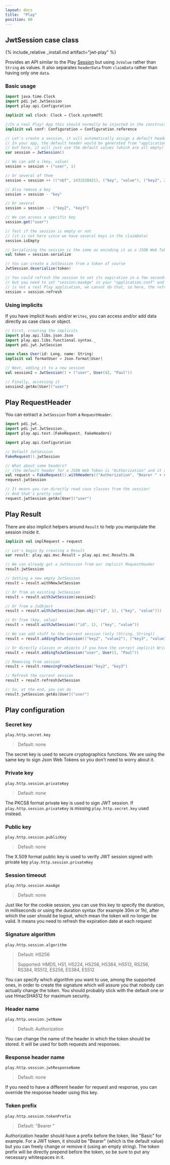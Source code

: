 ```yaml
---
layout: docs
title:  "Play"
position: 60
---
```


## JwtSession case class

{% include_relative _install.md artifact="jwt-play" %}

Provides an API similar to the Play [Session](https://www.playframework.com/documentation/2.3.x/api/scala/index.html#play.api.mvc.Session) but using `JsValue` rather than `String` as values. It also separates `headerData` from `claimData` rather than having only one `data`.

### Basic usage

```scala mdoc:silent
import java.time.Clock
import pdi.jwt.JwtSession
import play.api.Configuration

implicit val clock: Clock = Clock.systemUTC

//In a real Play! App this should normally be injected in the constructor with @Inject()
implicit val conf: Configuration = Configuration.reference

// Let's create a session, it will automatically assign a default header. No
// In your app, the default header would be generated from "application.conf" file
// but here, it will just use the default values (which are all empty)
var session = JwtSession()

// We can add a (key, value)
session = session + ("user", 1)

// Or several of them
session = session ++ (("nbf", 1431520421), ("key", "value"), ("key2", 2), ("key3", 3))

// Also remove a key
session = session - "key"

// Or several
session = session -- ("key2", "key3")

// We can access a specific key
session.get("user")

// Test if the session is empty or not
// (it is not here since we have several keys in the claimData)
session.isEmpty

// Serializing the session is the same as encoding it as a JSON Web Token
val token = session.serialize

// You can create a JwtSession from a token of course
JwtSession.deserialize(token)

// You could refresh the session to set its expiration in a few seconds from now
// but you need to set "session.maxAge" in your "application.conf" and since this
// is not a real Play application, we cannot do that, so here, the refresh will do nothing.
session = session.refresh
```

### Using implicits

If you have implicit `Reads` and/or `Writes`, you can access and/or add data directly as case class or object.

```scala mdoc:silent
// First, creating the implicits
import play.api.libs.json.Json
import play.api.libs.functional.syntax._
import pdi.jwt.JwtSession

case class User(id: Long, name: String)
implicit val formatUser = Json.format[User]

// Next, adding it to a new session
val session2 = JwtSession() + ("user", User(42, "Paul"))

// Finally, accessing it
session2.getAs[User]("user")
```

## Play RequestHeader

You can extract a `JwtSession` from a `RequestHeader`.

```scala mdoc:silent
import pdi.jwt._
import pdi.jwt.JwtSession._
import play.api.test.{FakeRequest, FakeHeaders}

import play.api.Configuration

// Default JwtSession
FakeRequest().jwtSession

// What about some headers?
// (the default header for a JSON Web Token is "Authorization" and it should be prefixed by "Bearer ")
val request = FakeRequest().withHeaders(("Authorization", "Bearer " + session2.serialize))
request.jwtSession

// It means you can directly read case classes from the session!
// And that's pretty cool
request.jwtSession.getAs[User]("user")
```

## Play Result

There are also implicit helpers around `Result` to help you manipulate the session inside it.

```scala mdoc:silent
implicit val implRequest = request

// Let's begin by creating a Result
var result: play.api.mvc.Result = play.api.mvc.Results.Ok

// We can already get a JwtSession from our implicit RequestHeader
result.jwtSession

// Setting a new empty JwtSession
result = result.withNewJwtSession

// Or from an existing JwtSession
result = result.withJwtSession(session2)

// Or from a JsObject
result = result.withJwtSession(Json.obj(("id", 1), ("key", "value")))

// Or from (key, value)
result = result.withJwtSession(("id", 1), ("key", "value"))

// We can add stuff to the current session (only (String, String))
result = result.addingToJwtSession(("key2", "value2"), ("key3", "value3"))

// Or directly classes or objects if you have the correct implicit Writes
result = result.addingToJwtSession("user", User(1, "Paul"))

// Removing from session
result = result.removingFromJwtSession("key2", "key3")

// Refresh the current session
result = result.refreshJwtSession

// So, at the end, you can do
result.jwtSession.getAs[User]("user")
```

## Play configuration

### Secret key

`play.http.secret.key`

> Default: none

The secret key is used to secure cryptographics functions. We are using the same key to sign Json Web Tokens so you don't need to worry about it.

### Private key

`play.http.session.privateKey`

> Default: none

The PKCS8 format private key is used to sign JWT session. If `play.http.session.privateKey` is missing `play.http.secret.key` used instead.


### Public key

`play.http.session.publicKey`

> Default: none

The X.509 format public key is used to verify JWT session signed with private key `play.http.session.privateKey`


### Session timeout

`play.http.session.maxAge`

> Default: none

Just like for the cookie session, you can use this key to specify the duration, in milliseconds or using the duration syntax (for example 30m or 1h), after which the user should be logout, which mean the token will no longer be valid. It means you need to refresh the expiration date at each request

### Signature algorithm

`play.http.session.algorithm`

> Default: HS256
>
> Supported: HMD5, HS1, HS224, HS256, HS384, HS512, RS256, RS384, RS512, ES256, ES384, ES512

You can specify which algorithm you want to use, among the supported ones, in order to create the signature which will assure you that nobody can actually change the token. You should probably stick with the default one or use HmacSHA512 for maximum security.

### Header name

`play.http.session.jwtName`

> Default: Authorization

You can change the name of the header in which the token should be stored. It will be used for both requests and responses.

### Response header name

`play.http.session.jwtResponseName`

> Default: none

If you need to have a different header for request and response, you can override the response header using this key.


### Token prefix

`play.http.session.tokenPrefix`

> Default: "Bearer "

Authorization header should have a prefix before the token, like "Basic" for example. For a JWT token, it should be "Bearer" (which is the default value) but you can freely change or remove it (using an empty string). The token prefix will be directly prepend before the token, so be sure to put any necessary whitespaces in it.
